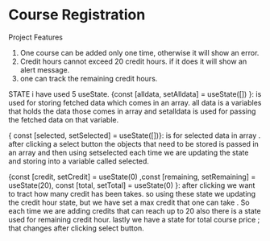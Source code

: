# Course Registration

Project Features


1. One course can be added only one time, otherwise it will show an error. 
2. Credit hours cannot exceed 20 credit hours. if it does it will show an alert message.
3. one can track the remaining credit hours.

STATE
i have used 5 useState.
{const [alldata, setAlldata] = useState([]) }:  is used for storing fetched data which comes in an array. all data is a variables that holds the data those comes in array and setalldata is used for passing the fetched data on that variable.

{ const [selected, setSelected] = useState([])}: is for selected data in array . after clicking a select  button  the objects that need to be stored is passed in an array and then using setselected each time we are updating the state and storing into a variable called selected.

{const [credit, setCredit] = useState(0)
,const [remaining, setRemaining] = useState(20),
const [total, setTotal] = useState(0) }:  after clicking we want to tract how many credit has been takes. so using these state we updating the credit hour state,  but we have set a max credit that one can take . So each time we are adding credits that can reach up to 20 also there is a state used for remaining credit hour. lastly we have a state for total course price ; that changes after clicking select button. 

